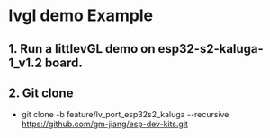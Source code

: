 # lvgl demo Example

## 1. Run a littlevGL demo on esp32-s2-kaluga-1_v1.2 board.
## 2. Git clone
* git clone -b feature/lv_port_esp32s2_kaluga --recursive https://github.com/gm-jiang/esp-dev-kits.git